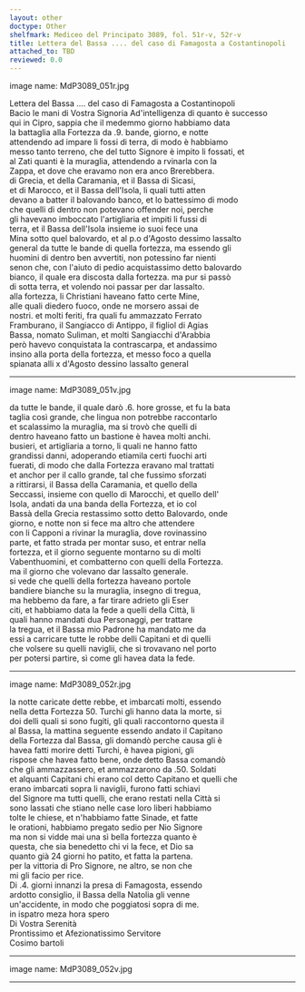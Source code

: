 ```yaml
---
layout: other
doctype: Other
shelfmark: Mediceo del Principato 3089, fol. 51r-v, 52r-v
title: Lettera del Bassa .... del caso di Famagosta a Costantinopoli
attached_to: TBD
reviewed: 0.0
---
```


image name: MdP3089_051r.jpg  
  
  
Lettera del Bassa .... del caso di Famagosta a Costantinopoli  
Bacio le mani di Vostra Signoria Ad'intelligenza di quanto è successo  
qui in Cipro, sappia che il medemmo giorno habbiamo data  
la battaglia alla Fortezza da .9. bande, giorno, e notte  
attendendo ad impare li fossi di terra, di modo è habbiamo  
messo tanto terreno, che del tutto Signore è impito li fossati, et  
al Zati quanti è la muraglia, attendendo a rvinarla con la  
Zappa, et dove che eravamo non era anco Brerebbera.  
di Grecia, et della Caramania, et il Bassa di Sicasi,  
et di Marocco, et il Bassa dell'Isola, li quali tutti atten  
devano a batter il balovando banco, et lo battessimo di modo  
che quelli di dentro non potevano offender noi, perche  
gli havevano imboccato l'artigliaria et impiti li fussi di  
terra, et il Bassa dell'Isola insieme io suoi fece una  
Mina sotto quel balovardo, et al p.o d'Agosto dessimo lassalto  
general da tutte le bande di quella fortezza, ma essendo gli  
huomini di dentro ben avvertiti, non potessino far nienti  
senon che, con l'aiuto di pedio acquistassimo detto balovardo  
bianco, il quale era discosta dalla fortezza. ma pur si passò  
di sotta terra, et volendo noi passar per dar lassalto.  
alla fortezza, li Christiani haveano fatto certe Mine,  
alle quali diedero fuoco, onde ne morsero assai de  
nostri. et molti feriti, fra quali fu ammazzato Ferrato  
Framburano, il Sangiacco di Antippo, il figliol di Agias  
Bassa, nomato Suliman, et molti Sangiacchi d'Arabbia  
però havevo conquistata la contrascarpa, et andassimo  
insino alla porta della fortezza, et messo foco a quella  
spianata alli x d'Agosto dessino lassalto general  
  
---  

image name: MdP3089_051v.jpg  
  
  
da tutte le bande, il quale darò .6. hore grosse, et fu la bata  
taglia così grande, che lingua non potrebbe raccontarlo  
et scalassimo la muraglia, ma si trovò che quelli di  
dentro haveano fatto un bastione è havea molti anchi.  
busieri, et artigliaria a torno, li quali ne hanno fatto  
grandissi danni, adoperando etiamila certi fuochi arti  
fuerati, di modo che dalla Fortezza eravano mal trattati  
et anchor per il callo grande, tal che fussimo sforzati  
a rittirarsi, il Bassa della Caramania, et quello della  
Seccassi, insieme con quello di Marocchi, et quello dell'  
Isola, andati da una banda della Fortezza, et io col  
Bassà della Grecia restassimo sotto detto Balovardo, onde  
giorno, e notte non si fece ma altro che attendere  
con li Capponi a rivinar la muraglia, dove rovinassino  
parte, et fatto strada per montar suso, et entrar nella  
fortezza, et il giorno seguente montarno su di molti  
Vabenthuomini, et combatterno con quelli della Fortezza.  
ma il giorno che volevano dar lassalto generale.  
si vede che quelli della fortezza haveano portole  
bandiere bianche su la muraglia, insegno di tregua,  
ma hebbemo da fare, a far tirare adrieto gli Eser  
citi, et habbiamo data la fede a quelli della Città, li  
quali hanno mandati dua Personaggi, per trattare  
la tregua, et il Bassa mio Padrone ha mandato me da  
essi a carricare tutte le robbe delli Capitani et di quelli  
che volsere su quelli naviglii, che si trovavano nel porto  
per potersi partire, sì come gli havea data la fede.  
  
---  

image name: MdP3089_052r.jpg  
  
  
la notte caricate dette rebbe, et imbarcati molti, essendo  
nella detta Fortezza 50. Turchi gli hanno data la morte, si  
doi delli quali si sono fugiti, gli quali raccontorno questa il  
al Bassa, la mattina seguente essendo andato il Capitano  
della Fortezza dal Bassa, gli domandò perche causa gli è  
havea fatti morire detti Turchi, è havea pigioni, gli  
rispose che havea fatto bene, onde detto Bassa comandò  
che gli ammazzassero, et ammazzarono da .50. Soldati  
et alquanti Capitani chi erano col detto Capitano et quelli che  
erano imbarcati sopra li naviglii, furono fatti schiavi  
del Signore ma tutti quelli, che erano restati nella Città si  
sono lassati che stiano nelle case loro liberi habbiamo  
tolte le chiese, et n'habbiamo fatte Sinade, et fatte  
le orationi, habbiamo pregato sedio per Nio Signore  
ma non si vidde mai una sì bella fortezza quanto è  
questa, che sia benedetto chi vi la fece, et Dio sa  
quanto già 24 giorni ho patito, et fatta la partena.  
per la vittoria di Pro Signore, ne altro, se non che  
mi gli facio per rice.  
Di .4. giorni innanzi la presa di Famagosta, essendo  
ardotto consiglio, il Bassa della Natolia gli venne  
un'accidente, in modo che poggiatosi sopra di me.  
in ispatro meza hora spero  
Di Vostra Serenità  
Prontissimo et Afezionatissimo Servitore  
Cosimo bartoli  
  
---  

image name: MdP3089_052v.jpg  
  
  
  
---  

